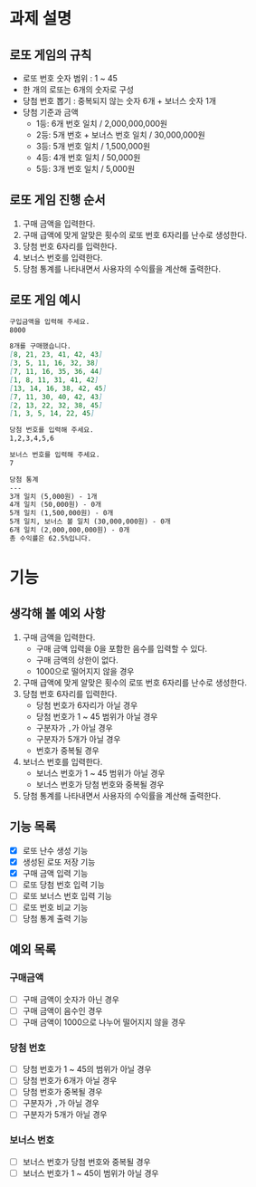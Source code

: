 # 과제 설명

## 로또 게임의 규칙

- 로또 번호 숫자 범위 : 1 ~ 45
- 한 개의 로또는 6개의 숫자로 구성
- 당첨 번호 뽑기 : 중복되지 않는 숫자 6개 + 보너스 숫자 1개
- 당첨 기준과 금액
    - 1등: 6개 번호 일치 / 2,000,000,000원
    - 2등: 5개 번호 + 보너스 번호 일치 / 30,000,000원
    - 3등: 5개 번호 일치 / 1,500,000원
    - 4등: 4개 번호 일치 / 50,000원
    - 5등: 3개 번호 일치 / 5,000원

## 로또 게임 진행 순서

1. 구매 금액을 입력한다.
2. 구매 급액에 맞게 알맞은 횟수의 로또 번호 6자리를 난수로 생성한다.
3. 당첨 번호 6자리를 입력한다.
4. 보너스 번호를 입력한다.
5. 당첨 통계를 나타내면서 사용자의 수익률을 계산해 출력한다.

## 로또 게임 예시

```markdown
구입금액을 입력해 주세요.
8000

8개를 구매했습니다.
[8, 21, 23, 41, 42, 43] 
[3, 5, 11, 16, 32, 38] 
[7, 11, 16, 35, 36, 44] 
[1, 8, 11, 31, 41, 42] 
[13, 14, 16, 38, 42, 45] 
[7, 11, 30, 40, 42, 43] 
[2, 13, 22, 32, 38, 45] 
[1, 3, 5, 14, 22, 45]

당첨 번호를 입력해 주세요.
1,2,3,4,5,6

보너스 번호를 입력해 주세요.
7

당첨 통계
---
3개 일치 (5,000원) - 1개
4개 일치 (50,000원) - 0개
5개 일치 (1,500,000원) - 0개
5개 일치, 보너스 볼 일치 (30,000,000원) - 0개
6개 일치 (2,000,000,000원) - 0개
총 수익률은 62.5%입니다.
```

# 기능

## 생각해 볼 예외 사항

1. 구매 금액을 입력한다.
    - 구매 금액 입력을 0을 포함한 음수를 입력할 수 있다.
    - 구매 금액의 상한이 없다.
    - 1000으로 떨어지지 않을 경우
2. 구매 급액에 맞게 알맞은 횟수의 로또 번호 6자리를 난수로 생성한다.
3. 당첨 번호 6자리를 입력한다.
    - 당첨 번호가 6자리가 아닐 경우
    - 당첨 번호가 1 ~ 45 범위가 아닐 경우
    - 구분자가 `,`가 아닐 경우
    - 구분자가 5개가 아닐 경우
    - 번호가 중복될 경우
4. 보너스 번호를 입력한다.
    - 보너스 번호가 1 ~ 45 범위가 아닐 경우
    - 보너스 번호가 당첨 번호와 중복될 경우
5. 당첨 통계를 나타내면서 사용자의 수익률을 계산해 출력한다.

## 기능 목록

- [x] 로또 난수 생성 기능
- [x] 생성된 로또 저장 기능
- [x] 구매 금액 입력 기능
- [ ] 로또 당첨 번호 입력 기능
- [ ] 로또 보너스 번호 입력 기능
- [ ] 로또 번호 비교 기능
- [ ] 당첨 통계 출력 기능

## 예외 목록

### 구매금액

- [ ] 구매 금액이 숫자가 아닌 경우
- [ ] 구매 금액이 음수인 경우
- [ ] 구매 금액이 1000으로 나누어 떨어지지 않을 경우

### 당첨 번호

- [ ] 당첨 번호가 1 ~ 45의 범위가 아닐 경우
- [ ] 당첨 번호가 6개가 아닐 경우
- [ ] 당첨 번호가 중복될 경우
- [ ] 구분자가 `,`가 아닐 경우
- [ ] 구분자가 5개가 아닐 경우

### 보너스 번호

- [ ] 보너스 번호가 당첨 번호와 중복될 경우
- [ ] 보너스 번호가 1 ~ 45이 범위가 아닐 경우